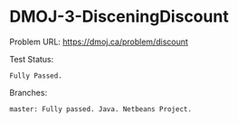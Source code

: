 # DMOJ-3-DisceningDiscount

Problem URL:
    https://dmoj.ca/problem/discount
    
Test Status:
    
    Fully Passed.
    
Branches:

    master: Fully passed. Java. Netbeans Project.
